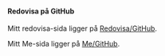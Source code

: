 #### Redovisa på GitHub

Mitt redovisa-sida ligger på [Redovisa/GitHub](https://github.com/bashikr/Design-v2/blob/master/content/redovisning/01_kmom01.md).

Mitt Me-sida ligger på [Me/GitHub](https://github.com/bashikr/Design-v2/blob/master/content/index.md).
